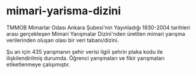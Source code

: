 # mimari-yarisma-dizini
 TMMOB Mimarlar Odası Ankara Şubesi'nin Yayınladığı 1930-2004 tarihleri arası gerçekleşen Mimari Yarışmalar Dizini'nden üretilen mimari yarışma verilerinden oluşan olası bir veri tabanı/dizini.

 Şu an için 435 yarışmanın şehir verisi ilgili şehrin plaka kodu ile ilişkilendirilmiş durumda. Öğrenci yarışmaları ve fikir yarışmaları etiketlenmeye çalışımıştır.
